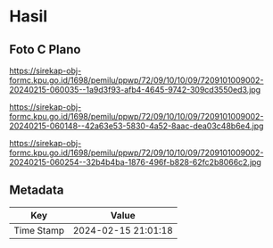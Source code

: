 # Hasil

## Foto C Plano

https://sirekap-obj-formc.kpu.go.id/1698/pemilu/ppwp/72/09/10/10/09/7209101009002-20240215-060035--1a9d3f93-afb4-4645-9742-309cd3550ed3.jpg

https://sirekap-obj-formc.kpu.go.id/1698/pemilu/ppwp/72/09/10/10/09/7209101009002-20240215-060148--42a63e53-5830-4a52-8aac-dea03c48b6e4.jpg

https://sirekap-obj-formc.kpu.go.id/1698/pemilu/ppwp/72/09/10/10/09/7209101009002-20240215-060254--32b4b4ba-1876-496f-b828-62fc2b8066c2.jpg


## Metadata

| Key        | Value               |
| ---------- | ------------------- |
| Time Stamp | 2024-02-15 21:01:18 |



